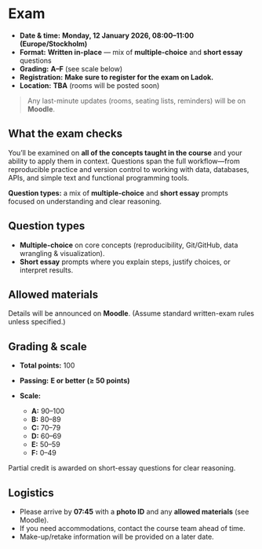 # Exam

- **Date & time:** **Monday, 12 January 2026, 08:00–11:00 (Europe/Stockholm)**
- **Format:** **Written in-place** — mix of **multiple-choice** and **short essay** questions
- **Grading:** **A–F** (see scale below)
- **Registration:** **Make sure to register for the exam on Ladok.**
- **Location:** **TBA** (rooms will be posted soon)

> Any last-minute updates (rooms, seating lists, reminders) will be on **Moodle**.

## What the exam checks

You’ll be examined on **all of the concepts taught in the course** and your
ability to apply them in context. Questions span the full workflow—from
reproducible practice and version control to working with data, databases, APIs,
and simple text and functional programming tools.

**Question types:** a mix of **multiple-choice** and **short essay** prompts focused on understanding and clear reasoning.

## Question types

* **Multiple-choice** on core concepts (reproducibility, Git/GitHub, data wrangling & visualization).
* **Short essay** prompts where you explain steps, justify choices, or interpret results.

## Allowed materials

Details will be announced on **Moodle**. (Assume standard written-exam rules unless specified.)

## Grading & scale

* **Total points:** 100
* **Passing:** **E or better (≥ 50 points)**
* **Scale:**

  * **A:** 90–100
  * **B:** 80–89
  * **C:** 70–79
  * **D:** 60–69
  * **E:** 50–59
  * **F:** 0–49

Partial credit is awarded on short-essay questions for clear reasoning.

## Logistics

* Please arrive by **07:45** with a **photo ID** and any **allowed materials** (see Moodle).
* If you need accommodations, contact the course team ahead of time.
* Make-up/retake information will be provided on a later date.

